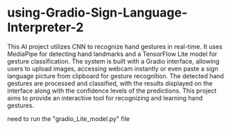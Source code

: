 # using-Gradio-Sign-Language-Interpreter-2

This AI project utilizes CNN to recognize hand gestures in real-time. It uses MediaPipe for detecting hand landmarks and a TensorFlow Lite model for gesture classification. The system is built with a Gradio interface, allowing users to upload images, accessing webcam instantly or even paste a sign language picture from clipboard for gesture recognition. The detected hand gestures are processed and classified, with the results displayed on the interface along with the confidence levels of the predictions. This project aims to provide an interactive tool for recognizing and learning hand gestures.

need to run the "gradio_Lite_model.py" file
